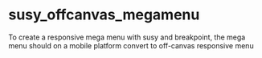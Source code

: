 susy_offcanvas_megamenu
=======================

To create a responsive mega menu with susy and breakpoint, the mega menu should on a mobile platform convert to off-canvas responsive menu
